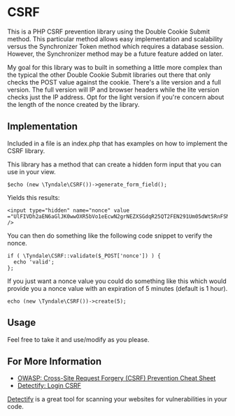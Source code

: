 # CSRF

This is a PHP CSRF prevention library using the Double Cookie Submit method.  This particular method allows easy implementation and scalability versus the Synchronizer Token method which requires a database session.  However, the Synchronizer method may be a future feature added on later.

My goal for this library was to built in something a little more complex than the typical the other Double Cookie Submit libraries out there that only checks the POST value against the cookie. There's a lite version and a full version.  The full version will IP and browser headers while the lite version checks just the IP address.  Opt for the light version if you're concern about the length of the nonce created by the library.

## Implementation
Included in a file is an index.php that has examples on how to implement the CSRF library.

This library has a method that can create a hidden form input that you can use in your view.

```
$echo (new \Tyndale\CSRF())->generate_form_field();
```
Yields this results:

```
<input type="hidden" name="nonce" value ="UlFIVDh2aEN6aGlJK0wwOXR5bVo1eEcwN2grNEZXSGdqR25QT2FEN291Um05dWt5RnFSMGgrczdyTWFhNkdQWA==" />
```
You can then do something like the following code snippet to verify the nonce.
```
if ( \Tyndale\CSRF::validate($_POST['nonce']) ) {
  echo 'valid';
};
```
If you just want a nonce value you could do something like this which would provide you a nonce value with an expiration of 5 minutes (default is 1 hour).

```
echo (new \Tyndale\CSRF())->create(5);
```

## Usage

Feel free to take it and use/modify as you please.

## For More Information

* [OWASP: Cross-Site Request Forgery (CSRF) Prevention Cheat Sheet](https://www.owasp.org/index.php/Cross-Site_Request_Forgery_%28CSRF%29_Prevention_Cheat_Sheet#Double_Submit_Cookies)
* [Detectify: Login CSRF](https://support.detectify.com/customer/portal/articles/1969819-login-csrf)

[Detectify](https://detectify.com/) is a great tool for scanning your websites for vulnerabilities in your code.
